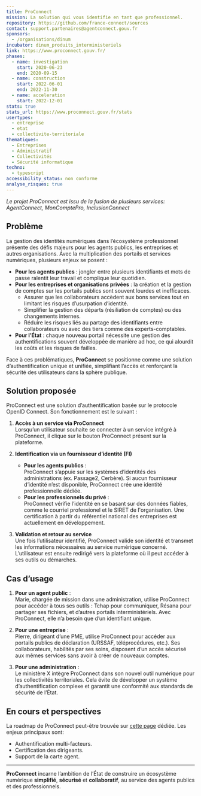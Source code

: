 ```yaml
---
title: ProConnect
mission: La solution qui vous identifie en tant que professionnel.
repository: https://github.com/france-connect/sources
contact: support.partenaires@agentconnect.gouv.fr
sponsors:
  - /organisations/dinum
incubator: dinum_produits_interministeriels
link: https://www.proconnect.gouv.fr/
phases:
  - name: investigation
    start: 2020-06-23
    end: 2020-09-15
  - name: construction
    start: 2022-06-01
    end: 2022-11-30
  - name: acceleration
    start: 2022-12-01
stats: true
stats_url: https://www.proconnect.gouv.fr/stats
usertypes:
  - entreprise
  - etat
  - collectivite-territoriale
thematiques:
  - Entreprises
  - Administratif
  - Collectivités
  - Sécurité informatique
techno:
  - typescript
accessibility_status: non conforme
analyse_risques: true
---
```

*Le projet ProConnect est issu de la fusion de plusieurs services: AgentConnect, MonComptePro, InclusionConnect*

## **Problème**

La gestion des identités numériques dans l’écosystème professionnel présente des défis majeurs pour les agents publics, les entreprises et autres organisations. Avec la multiplication des portails et services numériques, plusieurs enjeux se posent :

- **Pour les agents publics** : jongler entre plusieurs identifiants et mots de passe ralentit leur travail et complique leur quotidien.
- **Pour les entreprises et organisations privées** : la création et la gestion de comptes sur les portails publics sont souvent lourdes et inefficaces.
  - Assurer que les collaborateurs accèdent aux bons services tout en limitant les risques d’usurpation d’identité.
  - Simplifier la gestion des départs (résiliation de comptes) ou des changements internes.
  - Réduire les risques liés au partage des identifiants entre collaborateurs ou avec des tiers comme des experts-comptables.
- **Pour l’État** : chaque nouveau portail nécessite une gestion des authentifications souvent développée de manière ad hoc, ce qui alourdit les coûts et les risques de failles.

Face à ces problématiques, **ProConnect** se positionne comme une solution d’authentification unique et unifiée, simplifiant l’accès et renforçant la sécurité des utilisateurs dans la sphère publique.

## Solution proposée

ProConnect est une solution d’authentification basée sur le protocole OpenID Connect. Son fonctionnement est le suivant :

1. **Accès à un service via ProConnect**  
   Lorsqu’un utilisateur souhaite se connecter à un service intégré à ProConnect, il clique sur le bouton ProConnect présent sur la plateforme.

2. **Identification via un fournisseur d’identité (FI)**  

   - **Pour les agents publics** :  
     ProConnect s’appuie sur les systèmes d’identités des administrations (ex. Passage2, Cerbère). Si aucun fournisseur d’identité n’est disponible, ProConnect crée une identité professionnelle dédiée.  
   - **Pour les professionnels du privé** :  
     ProConnect vérifie l’identité en se basant sur des données fiables, comme le courriel professionel et le SIRET de l'organisation. Une certification à partir du référentiel national des entreprises est actuellement en développement.

3. **Validation et retour au service**  
   Une fois l’utilisateur identifié, ProConnect valide son identité et transmet les informations nécessaires au service numérique concerné. L’utilisateur est ensuite redirigé vers la plateforme où il peut accéder à ses outils ou démarches.

## **Cas d’usage**

1. **Pour un agent public** :  
   Marie, chargée de mission dans une administration, utilise ProConnect pour accéder à tous ses outils : Tchap pour communiquer, Résana pour partager ses fichiers, et d’autres portails interministériels. Avec ProConnect, elle n’a besoin que d’un identifiant unique.

2. **Pour une entreprise** :  
   Pierre, dirigeant d’une PME, utilise ProConnect pour accéder aux portails publics de déclaration (URSSAF, téléprocédures, etc.). Ses collaborateurs, habilités par ses soins, disposent d’un accès sécurisé aux mêmes services sans avoir à créer de nouveaux comptes.

3. **Pour une administration** :  
   Le ministère X intègre ProConnect dans son nouvel outil numérique pour les collectivités territoriales. Cela évite de développer un système d’authentification complexe et garantit une conformité aux standards de sécurité de l’État.

## **En cours et perspectives**

La roadmap de ProConnect peut-être trouvée sur [cette page](https://www.proconnect.gouv.fr/feuille-de-route) dédiée. Les enjeux principaux sont:

- Authentification multi-facteurs.
- Certification des dirigeants.
- Support de la carte agent.

---

**ProConnect** incarne l’ambition de l’État de construire un écosystème numérique **simplifié**, **sécurisé** et **collaboratif**, au service des agents publics et des professionnels.
